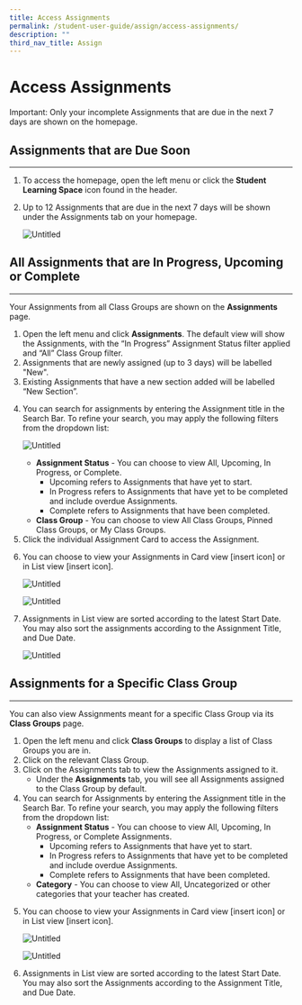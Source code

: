 ```yaml
---
title: Access Assignments
permalink: /student-user-guide/assign/access-assignments/
description: ""
third_nav_title: Assign
---
```

<h1 id="access-assignments">Access Assignments</h1>
<p>Important: Only your incomplete Assignments that are due in the next 7 days are shown on the homepage.</p>
<h2 id="-assignments-that-are-due-soon-"><strong>Assignments that are Due Soon</strong></h2>
<hr>
<ol>
<li>To access the homepage, open the left menu or click the <strong>Student Learning Space</strong> icon found in the header.</li>
<li><p>Up to 12 Assignments that are due in the next 7 days will be shown under the Assignments tab on your homepage.</p>
<p> <img alt="Untitled" src="https://s3-us-west-2.amazonaws.com/secure.notion-static.com/3faffeee-4799-44c7-8554-ec41dc343071/Untitled.png"></p>
</li>
</ol>
<h2 id="-all-assignments-that-are-in-progress-upcoming-or-complete-"><strong>All Assignments that are In Progress, Upcoming or Complete</strong></h2>
<hr>
<p>Your Assignments from all Class Groups are shown on the <strong>Assignments</strong> page.</p>
<ol>
<li>Open the left menu and click <strong>Assignments</strong>. The default view will show the Assignments, with the “In Progress” Assignment Status filter applied and “All” Class Group filter.</li>
<li>Assignments that are newly assigned (up to 3 days) will be labelled "New".</li>
<li>Existing Assignments that have a new section added will be labelled “New Section”.</li>
<li><p>You can search for assignments by entering the Assignment title in the Search Bar. To refine your search, you may apply the following filters from the dropdown list: </p>
<p> <img alt="Untitled" src="https://s3-us-west-2.amazonaws.com/secure.notion-static.com/60b9674d-dc3f-4a46-813a-9791f6dee67c/Untitled.png"></p>
<ul>
<li><strong>Assignment Status</strong> - You can choose to view All, Upcoming, In Progress, or Complete.<ul>
<li>Upcoming refers to Assignments that have yet to start.</li>
<li>In Progress refers to Assignments that have yet to be completed and include overdue Assignments.</li>
<li>Complete refers to Assignments that have been completed.</li>
</ul>
</li>
<li><strong>Class Group</strong> - You can choose to view All Class Groups, Pinned Class Groups, or My Class Groups.</li>
</ul>
</li>
<li>Click the individual Assignment Card to access the Assignment.</li>
<li><p>You can choose to view your Assignments in Card view [insert icon] or in List view [insert icon].</p>
<p> <img alt="Untitled" src="https://s3-us-west-2.amazonaws.com/secure.notion-static.com/dac02ae2-5b7d-4c81-a5b6-77202c9fab2a/Untitled.png"></p>
<p> <img alt="Untitled" src="https://s3-us-west-2.amazonaws.com/secure.notion-static.com/82fa1617-94ed-4e70-9c51-494692396fb5/Untitled.png"></p>
</li>
<li><p>Assignments in List view are sorted according to the latest Start Date. You may also sort the assignments according to the Assignment Title, and Due Date.</p>
<p> <img alt="Untitled" src="https://s3-us-west-2.amazonaws.com/secure.notion-static.com/a68ad129-9be3-4a6d-bcd9-2a546bd2eaa7/Untitled.png"></p>
</li>
</ol>
<h2 id="-assignments-for-a-specific-class-group-"><strong>Assignments for a Specific Class Group</strong></h2>
<hr>
<p>You can also view Assignments meant for a specific Class Group via its <strong>Class Groups</strong> page.</p>
<ol>
<li>Open the left menu and click <strong>Class Groups</strong> to display a list of Class Groups you are in. </li>
<li>Click on the relevant Class Group. </li>
<li>Click on the Assignments tab to view the Assignments assigned to it.<ul>
<li>Under the <strong>Assignments</strong> tab, you will see all Assignments assigned to the Class Group by default.</li>
</ul>
</li>
<li>You can search for Assignments by entering the Assignment title in the Search Bar. To refine your search, you may apply the following filters from the dropdown list:<ul>
<li><strong>Assignment Status</strong> - You can choose to view All, Upcoming, In Progress, or Complete Assignments.<ul>
<li>Upcoming refers to Assignments that have yet to start.</li>
<li>In Progress refers to Assignments that have yet to be completed and include overdue Assignments.</li>
<li>Complete refers to Assignments that have been completed.</li>
</ul>
</li>
<li><strong>Category</strong> - You can choose to view All, Uncategorized or other categories that your teacher has created.</li>
</ul>
</li>
<li><p>You can choose to view your Assignments in Card view [insert icon] or in List view [insert icon]. </p>
<p> <img alt="Untitled" src="https://s3-us-west-2.amazonaws.com/secure.notion-static.com/dac02ae2-5b7d-4c81-a5b6-77202c9fab2a/Untitled.png"></p>
<p> <img alt="Untitled" src="https://s3-us-west-2.amazonaws.com/secure.notion-static.com/82fa1617-94ed-4e70-9c51-494692396fb5/Untitled.png"></p>
</li>
<li><p>Assignments in List view are sorted according to the latest Start Date. You may also sort the Assignments according to the Assignment Title, and Due Date.</p>
</li>
</ol>